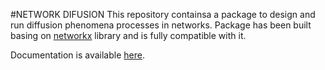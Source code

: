 #NETWORK DIFUSION
This repository containsa a package  to design and run diffusion phenomena processes in networks. Package has been built basing on
[networkx](https://networkx.github.io) library and is fully compatible with it.

Documentation is available [here](https://network-diffusion.readthedocs.io/en/latest/).
